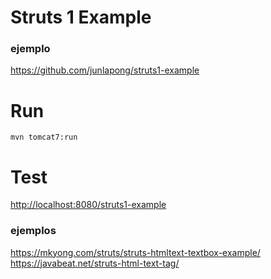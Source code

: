 Struts 1 Example
================

### ejemplo
https://github.com/junlapong/struts1-example


# Run
```term
mvn tomcat7:run
```

# Test
[http://localhost:8080/struts1-example](http://localhost:8080/struts1-example)



### ejemplos
https://mkyong.com/struts/struts-htmltext-textbox-example/
https://javabeat.net/struts-html-text-tag/